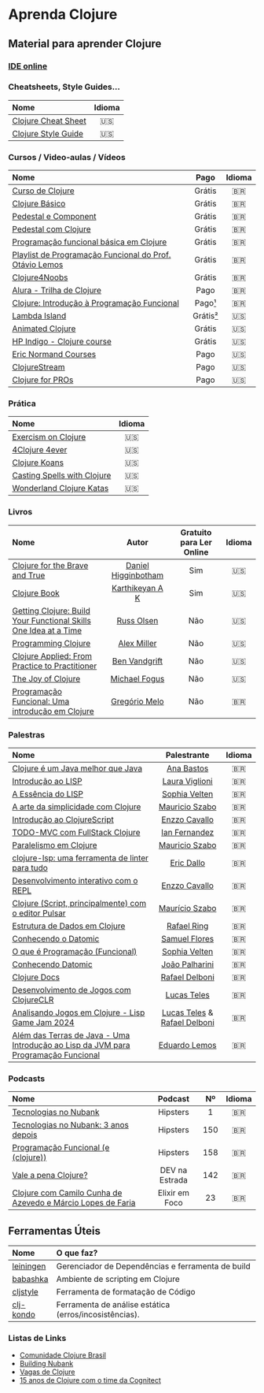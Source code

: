 # Aprenda Clojure

## Material para aprender Clojure

### [IDE online](https://www.jdoodle.com/execute-clojure-online/)

### Cheatsheets, Style Guides...
| Nome  | Idioma | 
|:--    |:--:    |
| [Clojure Cheat Sheet](https://clojure.org/api/cheatsheet) | 🇺🇸 |
| [Clojure Style Guide](https://github.com/bbatsov/clojure-style-guide) | 🇺🇸 | 

### Cursos / Video-aulas / Vídeos
| Nome  | Pago | Idioma | 
|:--    |:--:    | :--:    |
| [Curso de Clojure](https://www.youtube.com/playlist?list=PLWd81WfLMI-fNPUkjddIHB_taxElX3qMr) | Grátis | 🇧🇷 |
| [Clojure Básico](https://www.youtube.com/playlist?list=PLcjDvROHY58MlqcAU7d0fYhAJQ-p-dMp6) | Grátis | 🇧🇷 |
| [Pedestal e Component](https://www.youtube.com/playlist?list=PLcjDvROHY58NpVqhOyafHL8iTmGGDT9DZ) | Grátis | 🇧🇷 |
| [Pedestal com Clojure](https://www.youtube.com/playlist?list=PL39juNCZuUgwBV0big8hM4GR7gowZx0AY) | Grátis | 🇧🇷 |
| [Programação funcional básica em Clojure](https://www.youtube.com/playlist?list=PLzehOqhpwpxgbqNbz4y8vj5QYRfdflbz1) | Grátis | 🇧🇷 |
| [Playlist de Programação Funcional do Prof. Otávio Lemos](https://www.youtube.com/playlist?list=PLpJIjBkNnEt_AclkpsvdX_4YUbcks8wXJ) | Grátis | 🇧🇷 | 
| [Clojure4Noobs](https://github.com/lanjoni/clojure4noobs) | Grátis | 🇧🇷 | 
| [Alura - Trilha de Clojure](https://www.alura.com.br/formacao-clojure) | Pago | 🇧🇷 | 
| [Clojure: Introdução à Programação Funcional](https://www.udemy.com/course/clojure-introducao-a-programacao-funcional/) | Pago[¹](https://twitter.com/marciofrayze/status/1683843555926630402) | 🇧🇷 | 
| [Lambda Island](https://lambdaisland.com/) | Grátis[²](https://lambdaisland.com/blog/2022-04-25-making-lambda-island-free) | 🇺🇸 |
| [Animated Clojure](https://markm208.github.io/cljbook/) | Grátis  | 🇺🇸 |
| [HP Indigo - Clojure course](https://cycognito.github.io/clojure-course/site/) | Grátis  | 🇺🇸 |
| [Eric Normand Courses](https://ericnormand.podia.com/) | Pago | 🇺🇸 |
| [ClojureStream](https://clojure.stream/#courses) | Pago | 🇺🇸 |
| [Clojure for PROs](https://clojureforpros.com/) | Pago | 🇺🇸 |

### Prática
| Nome  | Idioma | 
|:--    |:--:    |
| [Exercism on Clojure](https://exercism.org/tracks/clojure) | 🇺🇸 | 
| [4Clojure 4ever](https://4clojure.oxal.org/) | 🇺🇸 |
| [Clojure Koans](http://clojurekoans.com/) | 🇺🇸 |
| [Casting Spells with Clojure](https://www.lisperati.com/casting.html) | 🇺🇸 |
| [Wonderland Clojure Katas](https://github.com/gigasquid/wonderland-clojure-katas) | 🇺🇸 |

### Livros
| Nome  | Autor | Gratuito para Ler Online | Idioma | 
|:--    |:--:   | :--: | :--:  | 
| [Clojure for the Brave and True](https://www.braveclojure.com/) | [Daniel Higginbotham](https://twitter.com/nonrecursive) | Sim | 🇺🇸 | 
| [Clojure Book](https://clojure-book.gitlab.io/) | [Karthikeyan A K](https://gitlab.com/mindaslab) | Sim | 🇺🇸 | 
| [Getting Clojure: Build Your Functional Skills One Idea at a Time](https://www.amazon.com.br/gp/product/1680503006/) | [Russ Olsen](https://twitter.com/russolsen) | Não | 🇺🇸 | 
| [Programming Clojure](https://www.amazon.com.br/Programming-Clojure-3e-Alex-Miller/dp/1680502468/) | [Alex Miller](https://twitter.com/puredanger) | Não |  🇺🇸 | 
| [Clojure Applied: From Practice to Practitioner](https://www.amazon.com.br/Clojure-Applied-Practice-Practitioner-English-ebook/dp/B016CJGHFE) | [Ben Vandgrift](https://twitter.com/bvandgrift) | Não | 🇺🇸 | 
| [The Joy of Clojure](https://www.amazon.com.br/gp/product/1617291412/) | [Michael Fogus](https://twitter.com/fogus) | Não | 🇺🇸 | 
| [Programação Funcional: Uma introdução em Clojure](https://www.casadocodigo.com.br/pages/sumario-programacao-funcional-clojure) | [Gregório Melo](https://www.linkedin.com/in/gregoriomelo) | Não | 🇧🇷 | 

### Palestras
| Nome  | Palestrante | Idioma | 
|:--    |:--:    | :--:  | 
| [Clojure é um Java melhor que Java](https://youtu.be/ruZwYDSaq1M) | [Ana Bastos](https://github.com/anabastos) | 🇧🇷 | 
| [Introdução ao LISP](https://www.youtube.com/watch?v=IIp9YaXRHVY) | [Laura Viglioni](https://github.com/Viglioni) | 🇧🇷 | 
| [A Essência do LISP](https://youtu.be/j3FEFuoVN5c) | [Sophia Velten](https://github.com/sovelten) | 🇧🇷 | 
| [A arte da simplicidade com Clojure](https://www.youtube.com/watch?v=_kGwRVuH6mU) | [Mauricio Szabo](https://github.com/mauricioszabo) | 🇧🇷 |
| [Introdução ao ClojureScript](https://youtu.be/WcqtMSLFUHI) | [Enzzo Cavallo](https://github.com/souenzzo) | 🇧🇷 | 
| [TODO-MVC com FullStack Clojure](https://www.youtube.com/watch?v=TPRczpkFjMw) | [Ian Fernandez](https://github.com/ianffcs) | 🇧🇷 |
| [Paralelismo em Clojure](https://www.youtube.com/watch?v=b7cbPjsYUYY) | [Mauricio Szabo](https://github.com/mauricioszabo) | 🇧🇷 | 
| [clojure-lsp: uma ferramenta de linter para tudo](https://www.youtube.com/watch?v=d-sjGfQRyHY) | [Eric Dallo](https://github.com/ericdallo) | 🇧🇷 | 
| [Desenvolvimento interativo com o REPL](https://www.youtube.com/live/ntRCK_2eP3U) | [Enzzo Cavallo](https://github.com/souenzzo) | 🇧🇷 | 
| [Clojure (Script, principalmente) com o editor Pulsar](https://www.youtube.com/watch?v=uZ__RWceTSA) | [Maurício Szabo](https://github.com/mauricioszabo) | 🇧🇷 | 
| [Estrutura de Dados em Clojure](https://www.youtube.com/watch?v=39_0FDU4TFk) | [Rafael Ring](https://github.com/rafaelring) | 🇧🇷 | 
| [Conhecendo o Datomic](https://www.youtube.com/watch?v=uGxTcHcjq78) | [Samuel Flores](https://github.com/samflores) | 🇧🇷 | 
| [O que é Programação (Funcional)](https://www.youtube.com/watch?v=qBQau1OsgW8) | [Sophia Velten](https://www.linkedin.com/in/sovelten/) | 🇧🇷 | 
| [Conhecendo Datomic](https://www.youtube.com/watch?v=RVA11IAXlwc) | [João Palharini](#) | 🇧🇷 | 
| [Clojure Docs](https://www.youtube.com/live/f9LM2f7bt_4?si=sNNYBU2KSM84BqSp) | [Rafael Delboni](https://github.com/rafaeldelboni) | 🇧🇷 | 
| [Desenvolvimento de Jogos com ClojureCLR](https://www.youtube.com/live/4ZU9ewFuvbc?si=LGBm0qMSboX_H8SV) | [Lucas Teles](https://github.com/lucasteles) | 🇧🇷 | 
| [Analisando Jogos em Clojure - Lisp Game Jam 2024](https://www.youtube.com/live/U0EwCgdAWhE?si=VJNKeNBjMDl6PMHY) | [Lucas Teles](https://github.com/lucasteles) & [Rafael Delboni](https://github.com/rafaeldelboni)  | 🇧🇷 | 
| [Além das Terras de Java - Uma Introdução ao Lisp da JVM para Programação Funcional](https://youtu.be/UyN1Sw1nBbo?si=XoUslz-wpFjPR7NW) | [Eduardo Lemos](https://github.com/EduardoLR10) | 🇧🇷 | 



### Podcasts
| Nome  | Podcast |  Nº |  Idioma | 
|:--    |:--:     | :--:   |  :--:   | 
| [Tecnologias no Nubank](https://www.hipsters.tech/tecnologias-no-nubank-hipsters-01/) | Hipsters | 1 | 🇧🇷 |
| [Tecnologias no Nubank: 3 anos depois](https://www.hipsters.tech/tecnologias-no-nubank-3-anos-depois-hipsters-150/) | Hipsters | 150 | 🇧🇷 |
| [Programação Funcional (e (clojure))](https://www.hipsters.tech/programacao-funcional-e-clojure-hipsters-158/) | Hipsters | 158 | 🇧🇷 | 
| [Vale a pena Clojure?](https://devnaestrada.com.br/2018/02/02/vale-a-pena-clojure.html) | DEV na Estrada | 142 | 🇧🇷 | 
| [Clojure com Camilo Cunha de Azevedo e Márcio Lopes de Faria](https://anchor.fm/elixiremfoco/episodes/23--Clojure-com-Camilo-Cunha-de-Azevedo-e-Mrcio-Lopes-de-Faria-e1u1kjh) | Elixir em Foco | 23 | 🇧🇷 | 

## Ferramentas Úteis
| Nome  | O que faz? | 
|:--    |:--     | 
| [leiningen](https://leiningen.org/) | Gerenciador de Dependências e ferramenta de build   |
| [babashka](https://github.com/babashka/babashka) | Ambiente de scripting em Clojure   |
| [cljstyle](https://github.com/greglook/cljstyle) | Ferramenta de formatação de Código |
| [clj-kondo](https://github.com/clj-kondo/clj-kondo) | Ferramenta de análise estática (erros/incosistências). |

### Listas de Links
- [Comunidade Clojure Brasil](https://github.com/clj-br)
- [Building Nubank](https://www.youtube.com/c/NubankOntheStage)
- [Vagas de Clojure](https://github.com/clj-br/vagas)
- [15 anos de Clojure com o time da Cognitect](https://blog.nubank.com.br/clojure15anos/)
